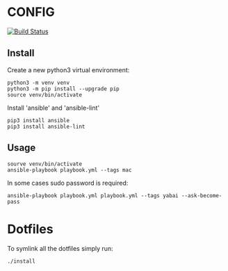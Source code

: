# CONFIG

[![Build Status](https://app.travis-ci.com/miguelmoraperea/config.svg?branch=master)](https://app.travis-ci.com/miguelmoraperea/config)

## Install

Create a new python3 virtual environment:
```
python3 -m venv venv
python3 -m pip install --upgrade pip
source venv/bin/activate
```

Install 'ansible' and 'ansible-lint'
```
pip3 install ansible
pip3 install ansible-lint
```

## Usage

```
sourve venv/bin/activate
ansible-playbook playbook.yml --tags mac
```

In some cases sudo password is required:

```
ansible-playbook playbook.yml playbook.yml --tags yabai --ask-become-pass
```

# Dotfiles

To symlink all the dotfiles simply run:

```
./install
```
